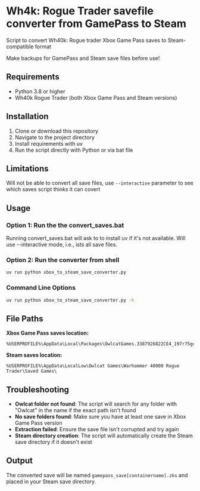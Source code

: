 # Wh4k: Rogue Trader savefile converter from GamePass to Steam

Script to convert Wh40k: Rogue trader Xbox Game Pass saves to Steam-compatible format

Make backups for GamePass and Steam save files before use!


## Requirements

- Python 3.8 or higher
- Wh40k Rogue Trader (both Xbox Game Pass and Steam versions)


## Installation

1. Clone or download this repository
2. Navigate to the project directory
3. Install requirements with uv
4. Run the script directly with Python or via bat file


## Limitations
Will not be able to convert all save files, use `--interactive` parameter to see which 
saves script thinks it can covert

## Usage

### Option 1: Run the the convert_saves.bat
Running convert_saves.bat will ask to to install uv if it's not available.
Will use --interactive mode, i.e., ists all save files.

### Option 2: Run the converter from shell
```bash
uv run python xbox_to_steam_save_converter.py
```

### Command Line Options

```bash
uv run python xbox_to_steam_save_converter.py -h
```


## File Paths

**Xbox Game Pass saves location:**
```
%USERPROFILE%\AppData\Local\Packages\OwlcatGames.3387926822CE4_197r75gc6ce9t\SystemAppData\wgs\
```

**Steam saves location:**
```
%USERPROFILE%\AppData\LocalLow\Owlcat Games\Warhammer 40000 Rogue Trader\Saved Games\
```

## Troubleshooting

- **Owlcat folder not found**: The script will search for any folder with "Owlcat" in the name if the exact path isn't found
- **No save folders found**: Make sure you have at least one save in Xbox Game Pass version
- **Extraction failed**: Ensure the save file isn't corrupted and try again
- **Steam directory creation**: The script will automatically create the Steam save directory if it doesn't exist

## Output

The converted save will be named `gamepass_save[containername].zks` and placed in your Steam save directory. 


